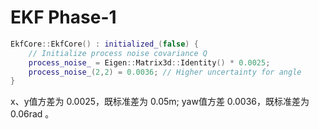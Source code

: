 # EKF Phase-1 

``` c++
EkfCore::EkfCore() : initialized_(false) {
    // Initialize process noise covariance Q
    process_noise_ = Eigen::Matrix3d::Identity() * 0.0025;
    process_noise_(2,2) = 0.0036; // Higher uncertainty for angle
}
```

x、y值方差为 0.0025，既标准差为 0.05m; yaw值方差 0.0036，既标准差为 0.06rad 。